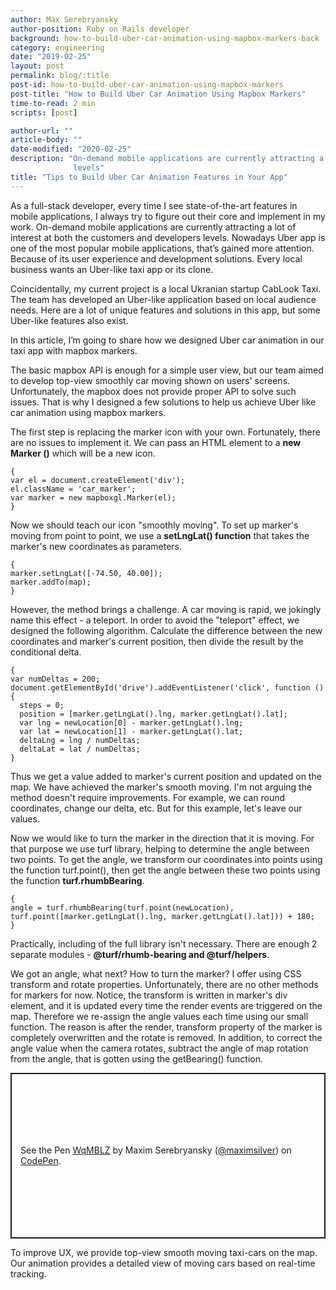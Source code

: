 ```yaml
---
author: Max Serebryansky
author-position: Ruby on Rails developer
background: how-to-build-uber-car-animation-using-mapbox-markers-back
category: engineering
date: "2019-02-25"
layout: post
permalink: blog/:title
post-id: how-to-build-uber-car-animation-using-mapbox-markers
post-title: "How to Build Uber Car Animation Using Mapbox Markers"
time-to-read: 2 min
scripts: [post]

author-url: ""
article-body: ""
date-modified: "2020-02-25"
description: "On-demand mobile applications are currently attracting a lot of interest at both the customers and developers
              levels"
title: "Tips to Build Uber Car Animation Features in Your App"
---
```


As a full-stack developer, every time I see state-of-the-art features in mobile applications, I always try to figure out their core and implement in my work. On-demand mobile applications are currently attracting a lot of interest at both the customers and developers levels. Nowadays Uber app is one of the most popular mobile applications, that’s gained more attention. Because of its user experience and development solutions.  Every local business wants an Uber-like taxi app or its clone.  

Coincidentally, my current project is a local Ukranian startup CabLook Taxi. The team has developed an Uber-like application based on local audience needs. Here are a lot of unique features and solutions in this app, but some Uber-like features also exist. 

In this article, I’m going to share how we designed Uber car animation in our taxi app with mapbox markers.

The basic mapbox API is enough for a simple user view, but our team aimed to develop top-view smoothly car moving shown on users' screens. Unfortunately, the mapbox does not provide proper API to solve such issues. That is why I designed a few solutions to help us achieve Uber like car animation using mapbox markers.

The first step is replacing the marker icon with your own. Fortunately, there are no issues to implement it. We can pass an HTML element to a **new Marker ()**  which will be a new icon.

```
{
var el = document.createElement('div');
el.className = 'car_marker';
var marker = new mapboxgl.Marker(el);
}
```

Now we should teach our icon "smoothly moving". To set up marker's moving from point to point, we use a **setLngLat() function** that takes the marker's new coordinates as parameters. 

```
{
marker.setLngLat([-74.50, 40.00]);
marker.addTo(map);
}
```

However, the method brings a challenge. A car moving is rapid, we jokingly name this effect - a teleport. In order to avoid the "teleport" effect, we designed the following algorithm. Calculate the difference between the new coordinates and marker's current position, then divide the result by the conditional delta.

```
{
var numDeltas = 200;
document.getElementById('drive').addEventListener('click', function () {
  steps = 0;
  position = [marker.getLngLat().lng, marker.getLngLat().lat];
  var lng = newLocation[0] - marker.getLngLat().lng;
  var lat = newLocation[1] - marker.getLngLat().lat;
  deltaLng = lng / numDeltas;
  deltaLat = lat / numDeltas;
}
```

Thus we get a value added to marker's current position and updated on the map. We have achieved the marker's smooth moving. I'm not arguing the method doesn't require improvements. For example, we can round coordinates, change our delta, etc. But for this example, let's leave our values.

Now we would like to turn the marker in the direction that it is moving. For that purpose we use turf library, helping to determine the angle between two points. To get the angle, we transform our coordinates into points using the function turf.point(), then get the angle between these two points using the function **turf.rhumbBearing**.

```
{
angle = turf.rhumbBearing(turf.point(newLocation), turf.point([marker.getLngLat().lng, marker.getLngLat().lat])) + 180;
}
```

Practically, including of the full library isn't necessary. There are enough  2 separate modules - **@turf/rhumb-bearing and @turf/helpers**.

We got an angle, what next? How to turn the marker? I offer using CSS transform and rotate properties. Unfortunately, there are no other methods for markers for now. Notice, the transform is written in marker's div element, and it is updated every time the render events are triggered on the map. Therefore we re-assign the angle values each time using our small function. The reason is after the render, transform property of the marker is completely overwritten and the rotate is removed. In addition, to correct the angle value when the camera rotates, subtract the angle of map rotation from the angle, that is gotten using the getBearing() function.

<p class="codepen" data-height="265" data-theme-id="0" data-default-tab="js,result" data-user="maximsilver" data-slug-hash="WqMBLZ" style="height: 265px; box-sizing: border-box; display: flex; align-items: center; justify-content: center; border: 2px solid; margin: 1em 0; padding: 1em;" data-pen-title="WqMBLZ">
  <span>See the Pen <a href="https://codepen.io/maximsilver/pen/WqMBLZ/">
  WqMBLZ</a> by Maxim Serebryansky (<a href="https://codepen.io/maximsilver">@maximsilver</a>)
  on <a href="https://codepen.io">CodePen</a>.</span>
</p>
<script async src="https://static.codepen.io/assets/embed/ei.js"></script>

To improve UX, we provide top-view smooth moving taxi-cars on the map. Our animation provides a detailed view of moving cars based on real-time tracking.
